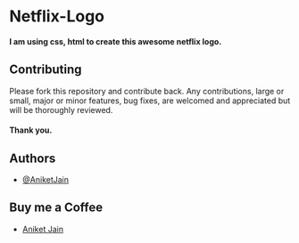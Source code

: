 # Netflix-Logo
#### I am using css, html to create this awesome netflix logo.

## Contributing

Please fork this repository and contribute back. Any contributions, large or small, major or minor features, bug fixes, are welcomed and appreciated but will be thoroughly reviewed.
#### Thank you.


## Authors

- [@AniketJain](https://github.com/dev-aniketj/)

## Buy me a Coffee

- [Aniket Jain](https://www.buymeacoffee.com/aniketjain/)

